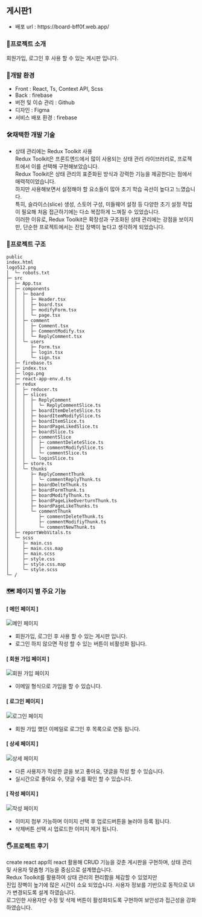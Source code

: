 <h2>게시판1</h2>

<ul>
        <li>배포 url : https://board-bff0f.web.app/</li>
</ul>

<h3>🌟프로젝트 소개</h3>
회원가입, 로그인 후 사용 할 수 있는 게시판 입니다.


<h3>🚀개발 환경</h3>
<ul>
      <li>Front : React, Ts, Context API, Scss</li>
      <li>Back : firebase</li>
      <li>버전 및 이슈 관리 : Github</li>
      <li>디자인 : Figma</li>
      <li>서비스 배포 환경 : firebase</li>
</ul>


<h3>🛠채택한 개발 기술</h3>
<ul>
      <li> 상태 관리에는 Redux Toolkit 사용<br>
          Redux Toolkit은 프론트엔드에서 많이 사용되는 상태 관리 라이브러리로, 프로젝트에서 이를 선택해 구현해보았습니다.<br>
          Redux Toolkit은 상태 관리의 표준화된 방식과 강력한 기능을 제공한다는 점에서 매력적이었습니다. <br>
          하지만 사용해보면서 설정해야 할 요소들이 많아 초기 학습 곡선이 높다고 느꼈습니다.<br>
          특히, 슬라이스(slice) 생성, 스토어 구성, 미들웨어 설정 등 다양한 초기 설정 작업이 필요해 처음 접근하기에는 다소 복잡하게 느껴질 수 있었습니다.<br> 
          이러한 이유로, Redux Toolkit은 확장성과 구조화된 상태 관리에는 강점을 보이지만, 단순한 프로젝트에서는 진입 장벽이 높다고 생각하게 되었습니다.
      </li>
</ul>



<h3>📂프로젝트 구조</h3>

```
public
index.html
logo512.png
│  └─ robots.txt
├─ src
│  ├─ App.tsx
│  ├─ components
│  │  ├─ board
│  │  │  ├─ Header.tsx
│  │  │  ├─ board.tsx
│  │  │  ├─ modifyForm.tsx
│  │  │  └─ page.tsx
│  │  ├─ comment
│  │  │  ├─ Comment.tsx
│  │  │  ├─ CommentModify.tsx
│  │  │  └─ ReplyComment.tsx
│  │  └─ users
│  │     ├─ Form.tsx
│  │     ├─ login.tsx
│  │     └─ sign.tsx
│  ├─ firebase.ts
│  ├─ index.tsx
│  ├─ logo.png
│  ├─ react-app-env.d.ts
│  ├─ redux
│  │  ├─ reducer.ts
│  │  ├─ slices
│  │  │  ├─ ReplyComment
│  │  │  │  └─ ReplyCommentSlice.ts
│  │  │  ├─ boardItemDeleteSlice.ts
│  │  │  ├─ boardItemModifySlice.ts
│  │  │  ├─ boardItemSlice.ts
│  │  │  ├─ boardPageLikedSlice.ts
│  │  │  ├─ boardSlice.ts
│  │  │  ├─ commentSlice
│  │  │  │  ├─ commentDeleteSlice.ts
│  │  │  │  ├─ commentModifySlice.ts
│  │  │  │  └─ commentSlice.ts
│  │  │  └─ loginSlice.ts
│  │  ├─ store.ts
│  │  └─ thunks
│  │     ├─ ReplyCommentThunk
│  │     │  └─ commentReplyThunk.ts
│  │     ├─ boardDelteThunk.ts
│  │     ├─ boardFormThunk.ts
│  │     ├─ boardModifyThunk.ts
│  │     ├─ boardPageLikeOverturnThunk.ts
│  │     ├─ boardPageLikeThunks.ts
│  │     └─ commentThunk
│  │        ├─ commentDeleteThunk.ts
│  │        ├─ commentModifiyThunk.ts
│  │        └─ commentNewThunk.ts
│  ├─ reportWebVitals.ts
│  └─ scss
│     ├─ main.css
│     ├─ main.css.map
│     ├─ main.scss
│     ├─ style.css
│     ├─ style.css.map
│     └─ style.scss
└─ /
```



<h3>🗺 페이지 별 주요 기능</h3>
<h4>[ 메인 페이지 ] </h4>
<img src="https://github.com/user-attachments/assets/6dc32227-47c8-431d-84d5-4c08db7d572f" alt="메인 페이지"/>
<ul>
      <li>회원가입, 로그인 후 사용 할 수 있는 게시판 입니다.</li>
      <li>로그인 하지 않으면 작성 할 수 있는 버튼이 비활성화 됩니다.</li>
</ul>

<h4>[ 회원 가입 페이지 ] </h4>
<img src="https://github.com/user-attachments/assets/efb9bc59-dc43-4b4b-a992-2cdaa517d12f" alt="회원 가입 페이지"/>
<ul>
      <li>이메일 형식으로 가입을 할 수 있습니다.</li>
</ul>

<h4>[ 로그인 페이지 ] </h4>
<img src="https://github.com/user-attachments/assets/f6668392-65a3-4f6e-a63d-b552250ee0ed" alt="로그인 페이지"/>
<ul>
      <li>회원 가입 했던 이메일로 로그인 후 목록으로 연동 됩니다.</li>
</ul>

<h4>[ 상세 페이지 ] </h4>
<img src="https://github.com/user-attachments/assets/bac1ae85-5fc0-4521-9d36-cda8e92a6e00" alt="상세 페이지"/>
<ul>
      <li>다른 사용자가 작성한 글을 보고 좋아요, 댓글을 작성 할 수 있습니다.</li>
      <li>실시간으로 좋아요 수, 댓글 수를 확인 할 수 있습니다.</li>
</ul>

<h4>[ 작성 페이지 ] </h4>
<img src="https://github.com/user-attachments/assets/289231c8-ed99-4265-93cf-40e43dda9631" alt="작성 페이지"/>
<ul>
      <li>이미지 첨부 가능하며 이미지 선택 후 업로드버튼을 눌러야 등록 됩니다.</li>
      <li>삭제버튼 선택 시 업로드한 이미지 제거 됩니다.</li>
</ul>

<h3>🖐프로젝트 후기</h3>
create react app의 react 활용해 CRUD 기능을 갖춘 게시판을 구현하며, 상태 관리 및 사용자 맞춤형 기능을 중심으로 설계했습니다. <br>
Redux Toolkit를 활용하여 상태 관리의 편리함을 체감할 수 있었지만<br>
진입 장벽이 높기에 많은 시간이 소요 되었습니다.
사용자 정보를 기반으로 동적으로 UI가 변경되도록 설계 하였습니다.<br>
로그인한 사용자만 수정 및 삭제 버튼이 활성화되도록 구현하여 보안성과 접근성을 강화 하였습니다.<br>
